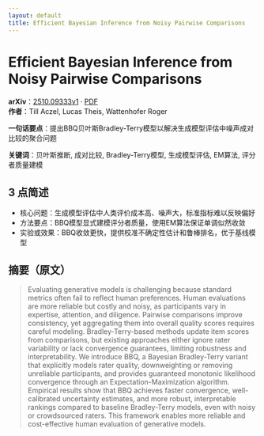 ```yaml
---
layout: default
title: Efficient Bayesian Inference from Noisy Pairwise Comparisons
---
```


# Efficient Bayesian Inference from Noisy Pairwise Comparisons
**arXiv**：[2510.09333v1](https://arxiv.org/abs/2510.09333) · [PDF](https://arxiv.org/pdf/2510.09333.pdf)  
**作者**：Till Aczel, Lucas Theis, Wattenhofer Roger  

**一句话要点**：提出BBQ贝叶斯Bradley-Terry模型以解决生成模型评估中噪声成对比较的聚合问题

**关键词**：贝叶斯推断, 成对比较, Bradley-Terry模型, 生成模型评估, EM算法, 评分者质量建模

## 3 点简述
- 核心问题：生成模型评估中人类评价成本高、噪声大，标准指标难以反映偏好
- 方法要点：BBQ模型显式建模评分者质量，使用EM算法保证单调似然收敛
- 实验或效果：BBQ收敛更快，提供校准不确定性估计和鲁棒排名，优于基线模型

## 摘要（原文）

> Evaluating generative models is challenging because standard metrics often
> fail to reflect human preferences. Human evaluations are more reliable but
> costly and noisy, as participants vary in expertise, attention, and diligence.
> Pairwise comparisons improve consistency, yet aggregating them into overall
> quality scores requires careful modeling. Bradley-Terry-based methods update
> item scores from comparisons, but existing approaches either ignore rater
> variability or lack convergence guarantees, limiting robustness and
> interpretability. We introduce BBQ, a Bayesian Bradley-Terry variant that
> explicitly models rater quality, downweighting or removing unreliable
> participants, and provides guaranteed monotonic likelihood convergence through
> an Expectation-Maximization algorithm. Empirical results show that BBQ achieves
> faster convergence, well-calibrated uncertainty estimates, and more robust,
> interpretable rankings compared to baseline Bradley-Terry models, even with
> noisy or crowdsourced raters. This framework enables more reliable and
> cost-effective human evaluation of generative models.

